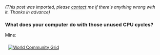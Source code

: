 *(This post was imported, please [contact](#/contact) me if there's anything wrong with it. Thanks in advance)*

<div class="entry-body">
<h3>What does your computer do with those unused CPU cycles?</h3>
<p>
	Mine:
</p>
<p>
	<a href="http://www.worldcommunitygrid.org/"><img alt="World Community Grid" src="http://farm2.static.flickr.com/1329/548648006_ec8c399001_o.png" style="border: 0px none; padding: 10px;" /></a>
</p>
</div>
